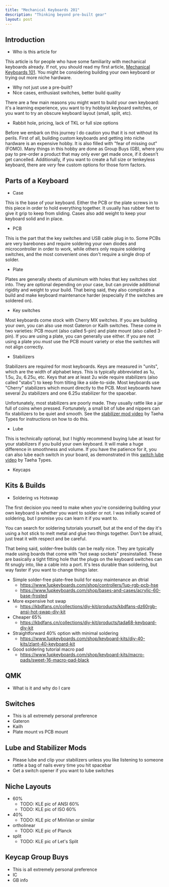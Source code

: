 ```yaml
---
title: "Mechanical Keyboards 201"
description: "Thinking beyond pre-built gear"
layout: post
---
```


## Introduction

- Who is this article for

This article is for people who have some familiarity with mechanical keyboards already. If not, you should read my first article, [Mechanical Keyboards 101][keebs101]. You might be considering building your own keyboard or trying out more niche hardware.

- Why not just use a pre-built?
- Nice cases, enthusiast switches, better build quality

There are a few main reasons you might want to build your own keyboard: it's a learning experience, you want to try hobbyist keyboard switches, or you want to try an obscure keyboard layout (small, split, etc).

- Rabbit hole, pricing, lack of TKL or full size options

Before we embark on this journey I do caution you that it is not without its perils. First of all, building custom keyboards and getting into niche hardware is an expensive hobby. It is also filled with "fear of missing out" (FOMO). Many things in this hobby are done as Group Buys (GB), where you pay to pre-order a product that may only ever get made once, if it doesn't get cancelled. Additionally, if you want to create a full size or tenkeyless keyboard, there are _very_ few custom options for those form factors.

## Parts of a Keyboard

- Case

This is the base of your keyboard. Either the PCB or the plate screws in to this piece in order to hold everything together. It usually has rubber feet to give it grip to keep from sliding. Cases also add weight to keep your keyboard solid and in place.

- PCB

This is the part that the key switches and USB cable plug in to. Some PCBs are very barebones and require soldering your own diodes and microcontroller in order to work, while others only require soldering switches, and the most convenient ones don't require a single drop of solder.

- Plate

Plates are generally sheets of aluminum with holes that key switches slot into. They are optional depending on your case, but can provide additional rigidity and weight to your build. That being said, they also complicate a build and make keyboard maintenance harder (especially if the switches are soldered on).

- Key switches

Most keyboards come stock with Cherry MX switches. If you are building your own, you can also use most Gateron or Kailh switches. These come in two varieties: PCB mount (also called 5-pin) and plate mount (also called 3-pin). If you are using a plate, you can generally use either. If you are not using a plate you _must_ use the PCB mount variety or else the switches will not align correctly.

- Stabilizers

Stabilizers are required for most keyboards. Keys are measured in "units", which are the width of alphabet keys. This is typically abbreviated as 1u, 1.5u, 2u, 6.25u, etc. Keys that are at least 2u wide require stabilizers (also called "stabs") to keep from tilting like a side-to-side. Most keyboards use "Cherry" stabilizers which mount directly to the PCB. Most keyboards have several 2u stabilizers and one 6.25u stabilizer for the spacebar.

Unfortunately, most stabilizers are poorly made. They usually rattle like a jar full of coins when pressed. Fortunately, a small bit of lube and nippers can fix stabilizers to be quiet and smooth. See the [stabilizer mod video][stabmod] by Taeha Types for instructions on how to do this.

- Lube

This is technically optional, but I highly recommend buying lube at least for your stabilizers if you build your own keyboard. It will make a huge difference in smoothness and volume. If you have the patience for it, you can also lube each switch in your board, as demonstrated in this [switch lube video][switchlube] by Taeha Types.

- Keycaps


## Kits & Builds

- Soldering vs Hotswap

The first decision you need to make when you're considering building your own keyboard is whether you want to solder or not. I was initially scared of soldering, but I promise you can learn it if you want to.

You can search for soldering tutorials yourself, but at the end of the day it's using a hot stick to melt metal and glue two things together. Don't be afraid, just treat it with respect and be careful.

That being said, solder-free builds can be really nice. They are typically made using boards that come with "hot swap sockets" presinstalled. These are basically a tight fitting hole that the plugs on the keyboard switches can fit snugly into, like a cable into a port. It's less durable than soldering, but way faster if you want to change things later.

- Simple solder-free plate-free build for easy maintenance an dtrial
  - <https://www.1upkeyboards.com/shop/controllers/1up-rgb-pcb-hse>
  - <https://www.1upkeyboards.com/shop/bases-and-cases/acrylic-60-base-frosted>
- More expensive hot swap
  - <https://kbdfans.cn/collections/diy-kit/products/kbdfans-dz60rgb-ansi-hot-swap-diy-kit>
- Cheaper 65%
  - <https://kbdfans.cn/collections/diy-kit/products/tada68-keyboard-diy-kit>
- Straightforward 40% option with minimal soldering
  - <https://www.1upkeyboards.com/shop/keyboard-kits/diy-40-kits/zlant-40-keyboard-kit>
- Good soldering tutorial macro pad
  - <https://www.1upkeyboards.com/shop/keyboard-kits/macro-pads/sweet-16-macro-pad-black>

## QMK

- What is it and why do I care

## Switches

- This is all extremely personal preference
- Gateron
- Kailh
- Plate mount vs PCB mount

## Lube and Stabilizer Mods

- Please lube and clip your stabilizers unless you like listening to someone rattle a bag of nails every time you hit spacebar
- Get a switch opener if you want to lube switches

## Niche Layouts

- 60%
  - TODO: KLE pic of ANSI 60%
  - TODO: KLE pic of ISO 60%
- 40%
  - TODO: KLE pic of MiniVan or similar
- ortholinear
  - TODO: KLE pic of Planck
- split
  - TODO: KLE pic of Let's Split

## Keycap Group Buys

- This is all extremely personal preference
- IC
- GB info

[keebs101]: /blog/2018/07/28/mechanical-keyboards-101/
[stabmod]: https://www.youtube.com/watch?v=cD5Zj-ZgMLA
[switchlube]: https://youtu.be/qSgPKPoFo2k?t=109
